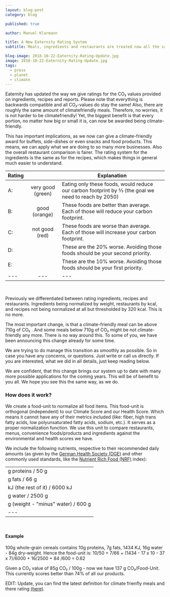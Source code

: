 ```yaml
---
layout: blog-post
category: blog

published: true

author: Manuel Klarmann

title: A New Eaternity Rating System
subtitle: Meals, ingredients and restaurants are treated now all the same.

blog-image: 2018-10-22-Eaternity-Rating-Update.jpg
image: 2018-10-22-Eaternity-Rating-Update.jpg
tags:
  - press
  - planet
  - climate
---
```


Eaternity has updated the way we give ratings for the CO₂ values provided on ingredients, recipes and reports. Please note that everything is backwards compatible and all CO₂-values do stay the same! Also, there are roughly the same amount of climatefriendly meals. Therefore, no worries, it is not harder to be climatefriendly! Yet, the biggest benefit is that every portion, no matter how big or small it is, can now be awarded being climate-friendly.

This has important implications, as we now can give a climate-friendly award for buffets, side-dishes or even snacks and food products. This means, we can apply what we are doing to so many more businesses. Also the overall restaurant comparison is fairer. The rating system for the ingredients is the same as for the recipes, which makes things in general much easier to understand.

| **Rating** |                   | Explanation                                                                                         |
| ---------- | :---------------: | --------------------------------------------------------------------------------------------------- |
| A:         | very good (green) | Eating only these foods, would reduce our carbon footprint by ⅔ (the goal we need to reach by 2050) |
| B:         |   good (orange)   | These foods are better than average. Each of those will reduce your carbon footprint.               |
| C:         |  not good (red)   | These foods are worse than average. Each of those will increase your carbon footprint.              |
| D:         |                   | These are the 20% worse. Avoiding those foods should be your second priority.                       |
| E:         |                   | These are the 10% worse. Avoiding those foods should be your first priority.                        |
| ---        |        ---        | ---                                                                                                 |

<br />

Previously we differentiated between rating ingredients, recipes and restaurants. Ingredients being normalized by weight, restaurants by kcal, and recipes not being normalized at all but thresholded by 320 kcal. This is no more.

The most important change, is that a climate-friendly meal can be above 710g of CO₂ . And some meals below 710g of CO₂ might be not climate-friendly any more. There is no way around this. To some of you, we have been announcing this change already for some time.

We are trying to do manage this transition as smoothly as possible. So in case you have any concerns, or questions. Just write or call us directly. If you are interested, what we did in all details, just keep reading below.

We are confident, that this change brings our system up to date with many more possible applications for the coming years. This will be of benefit to you all. We hope you see this the same way, as we do.

<h3>How does it work?</h3>
We create a food-unit to normalize all food items. This food-unit is orthogonal (independent) to our Climate Score and our Health Score. Which means it cannot have any of their metrics included (like: fiber, high trans fatty acids, low polyunsaturated fatty acids, sodium, etc.). It serves as a proper normalization function. We use this unit to compare restaurants, menus, convenience foods/products and ingredients against the environmental and health scores we have.

We include the following nutrients, respective to their recommended daily amounts (as given by the [German Health Society (DGE)][1] and other commonly used standards, like the [Nutrient Rich Food (NRF)][2] index):

|                                    |
| ---------------------------------- |
| g proteins / 50 g                  |
| g fats / 66 g                      |
| kJ (the rest of it) / 6000 kJ      |
| g water / 2500 g                   |
| g (weight - "minus" water) / 600 g |
| ---                                |

<br />

<h4>Example</h4>

100g whole-grain cereals contains 10g proteins, 7g fats, 1434 KJ, 16g water - 84g dry-weight. Hence the food-unit is:
10/50 + 7/66 + (1434 - 17 x 10 - 37 x 7)/6000 + 16/2500 + 84 /600 = 0.62

Given a CO₂ value of 85g CO₂ / 100g - now we have 137 g CO₂/Food-Unit. This currently scores better than 74% of all our products.


EDIT: Update, you can find the latest definition for climate frienfly meals and there rating [(here)][3].

[1]: https://www.dge.de/wissenschaft/referenzwerte/
[2]: https://academic.oup.com/ajcn/article/91/4/1095S/4597206
[3]: https://github.com/Eaternity/eaternity-website/wiki/Daily-Requirement-Unit-(DRU)-Documentation-(for-rating-CO2-and-Water)
